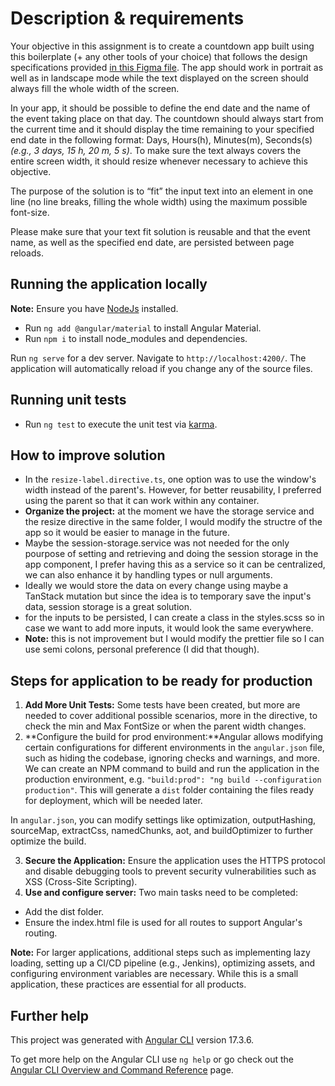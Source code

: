 # Description & requirements

Your objective in this assignment is to create a countdown app built using this boilerplate (+ any
other tools of your choice) that follows the design specifications provided
[in this Figma file](https://www.figma.com/file/UPEugUz5jM9IzIkWft2Y9m/NC-challenge). The app should
work in portrait as well as in landscape mode while the text displayed on the screen should always
fill the whole width of the screen.

In your app, it should be possible to define the end date and the name of the event taking place on
that day. The countdown should always start from the current time and it should display the time
remaining to your specified end date in the following format: Days, Hours(h), Minutes(m), Seconds(s)
_(e.g., 3 days, 15 h, 20 m, 5 s)_. To make sure the text always covers the entire screen width, it
should resize whenever necessary to achieve this objective.

The purpose of the solution is to “fit” the input text into an element in one line (no line breaks,
filling the whole width) using the maximum possible font-size.

Please make sure that your text fit solution is reusable and that the event name, as well as the
specified end date, are persisted between page reloads.

## Running the application locally

**Note:** Ensure you have [NodeJs](https://nodejs.org/en/download) installed.

- Run `ng add @angular/material` to install Angular Material.
- Run `npm i` to install node_modules and dependencies.

Run `ng serve` for a dev server. Navigate to `http://localhost:4200/`. The application will
automatically reload if you change any of the source files.

## Running unit tests

- Run `ng test` to execute the unit test via
  [karma](https://karma-runner.github.io./latest/index.html).

## How to improve solution

- In the `resize-label.directive.ts`, one option was to use the window's width instead of the
  parent's. However, for better reusability, I preferred using the parent so that it can work within
  any container.
- **Organize the project:** at the moment we have the storage service and the resize directive in
  the same folder, I would modify the structre of the app so it would be easier to manage in the
  future.
- Maybe the session-storage.service was not needed for the only pourpose of setting and retrieving
  and doing the session storage in the app component, I prefer having this as a service so it can be
  centralized, we can also enhance it by handling types or null arguments.
- Ideally we would store the data on every change using maybe a TanStack mutation but since the idea
  is to temporary save the input's data, session storage is a great solution.
- for the inputs to be persisted, I can create a class in the styles.scss so in case we want to add
  more inputs, it would look the same everywhere.
- **Note:** this is not improvement but I would modify the prettier file so I can use semi colons,
  personal preference (I did that though).

## Steps for application to be ready for production

1. **Add More Unit Tests:** Some tests have been created, but more are needed to cover additional
   possible scenarios, more in the directive, to check the min and Max FontSize or when the parent
   width changes.
2. **Configure the build for prod environment:**Angular allows modifying certain configurations for
   different environments in the `angular.json` file, such as hiding the codebase, ignoring checks
   and warnings, and more. We can create an NPM command to build and run the application in the
   production environment, e.g. `"build:prod": "ng build --configuration production"`. This will
   generate a `dist` folder containing the files ready for deployment, which will be needed later.

In `angular.json`, you can modify settings like optimization, outputHashing, sourceMap, extractCss,
namedChunks, aot, and buildOptimizer to further optimize the build.

3. **Secure the Application:** Ensure the application uses the HTTPS protocol and disable debugging
   tools to prevent security vulnerabilities such as XSS (Cross-Site Scripting).
4. **Use and configure server:** Two main tasks need to be completed:

- Add the dist folder.
- Ensure the index.html file is used for all routes to support Angular's routing.

**Note:** For larger applications, additional steps such as implementing lazy loading, setting up a
CI/CD pipeline (e.g., Jenkins), optimizing assets, and configuring environment variables are
necessary. While this is a small application, these practices are essential for all products.

## Further help

This project was generated with [Angular CLI](https://github.com/angular/angular-cli) version
17.3.6.

To get more help on the Angular CLI use `ng help` or go check out the
[Angular CLI Overview and Command Reference](https://angular.io/cli) page.
